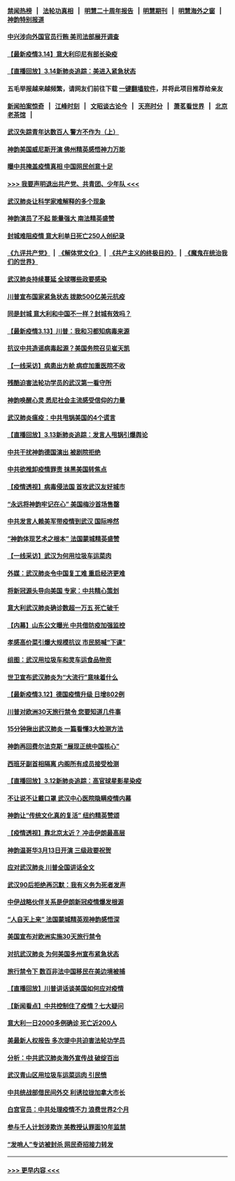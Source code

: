 #### [禁闻热榜](热点新闻.md?=0)  &nbsp;&nbsp;|&nbsp;&nbsp; [法轮功真相](https://github.com/gfw-breaker/truth/blob/master/README.md?=0) &nbsp;&nbsp;|&nbsp;&nbsp; [明慧二十周年报告](https://github.com/gfw-breaker/mh-reports/blob/master/README.md?=0) &nbsp;&nbsp;|&nbsp;&nbsp;[明慧期刊](https://github.com/gfw-breaker/mh-qikan) &nbsp;&nbsp;|&nbsp;&nbsp; [明慧海外之窗](https://github.com/gfw-breaker/mh-news/blob/master/README.md?=0) &nbsp;&nbsp;|&nbsp;&nbsp; [神韵特别报道](https://github.com/gfw-breaker/mh-news/blob/master/shenyun.md?=0)
#### [中兴涉向外国官员行贿 美司法部展开调查](../pages/nf4514/n11940378.md?t=03150102) 
#### [【最新疫情3.14】意大利印尼有部长染疫](../pages/nf4514/n11939189.md?t=03150102) 
#### [【直播回放】3.14新肺炎追踪：美进入紧急状态](../pages/nf4514/n11940229.md?t=03150102) 
#### 五毛举报越来越频繁，请网友们前往下载 [一键翻墙软件](https://github.com/gfw-breaker/ssr-accounts)，并将此项目推荐给亲友
#### [新闻拍案惊奇](https://github.com/gfw-breaker/banned-news/blob/master/pages/link4.md) &nbsp;&nbsp;|&nbsp;&nbsp; [江峰时刻](https://github.com/gfw-breaker/banned-news/blob/master/pages/link4.md) &nbsp;&nbsp;|&nbsp;&nbsp; [文昭谈古论今](https://github.com/gfw-breaker/banned-news/blob/master/pages/link4.md) &nbsp;&nbsp;|&nbsp;&nbsp; [天亮时分](https://github.com/gfw-breaker/banned-news/blob/master/pages/link4.md) &nbsp;&nbsp;|&nbsp;&nbsp; [萧茗看世界](https://github.com/gfw-breaker/banned-news/blob/master/pages/link4.md) &nbsp;&nbsp;|&nbsp;&nbsp; [北京老茶馆](https://github.com/gfw-breaker/banned-news/blob/master/pages/link4.md) &nbsp;&nbsp;|&nbsp;&nbsp; 
#### [武汉失踪青年达数百人 警方不作为（上）](../pages/nf4514/n11939304.md?t=03150102) 
#### [神韵美国威尼斯开演 佛州精英感悟神力万能](../pages/nf4514/n11939847.md?t=03150102) 
#### [曝中共掩盖疫情真相 中国网民创意十足](../pages/nf4514/n11939039.md?t=03150102) 
#### [>>> 我要声明退出共产党、共青团、少年队 <<<](https://github.com/begood0513/goodnews/blob/master/quit/letter.md) 
#### [武汉肺炎让科学家难解释的多个现象](../pages/nf4514/n11938553.md?t=03150102) 
#### [神韵演员了不起 能量强大 南法精英盛赞](../pages/nf4514/n11939368.md?t=03150102) 
#### [封城难阻疫情 意大利单日死亡250人创纪录](../pages/nf4514/n11939185.md?t=03150102) 
#### [《九评共产党》](https://github.com/begood0513/9ping.md/blob/master/README.md) &nbsp;|&nbsp; [《解体党文化》](../../../../jtdwh.md/blob/master/README.md)  &nbsp;|&nbsp; [《共产主义的终极目的》](../../../../gczydzjmd.md/blob/master/README.md) &nbsp;|&nbsp; [《魔鬼在统治我们的世界》](../../../../mgztzwmdsj.md/blob/master/README.md) 
#### [武汉肺炎持续蔓延 全球哪些政要感染](../pages/nf4514/n11938672.md?t=03150102) 
#### [川普宣布国家紧急状态 拨款500亿美元抗疫](../pages/nf4514/n11939032.md?t=03150102) 
#### [同是封城 意大利和中国不一样？封城有效吗？](../pages/nf4514/n11938855.md?t=03150102) 
#### [【最新疫情3.13】川普：我和习都知病毒来源](../pages/nf4514/n11936755.md?t=03150102) 
#### [抗议中共造谣病毒起源？美国务院召见崔天凯](../pages/nf4514/n11938747.md?t=03150102) 
#### [【一线采访】病患出方舱 病症加重医院不收](../pages/nf4514/n11938627.md?t=03150102) 
#### [残酷迫害法轮功学员的武汉第一看守所](../pages/nf4514/n11935225.md?t=03150102) 
#### [神韵唤醒心灵 悉尼社会主流感受信仰的力量](../pages/nf4514/n11938756.md?t=03150102) 
#### [武汉肺炎瘟疫：中共甩锅美国的4个谎言](../pages/nf4514/n11938370.md?t=03150102) 
#### [【直播回放】3.13新肺炎追踪：发言人甩锅引爆舆论](../pages/nf4514/n11938042.md?t=03150102) 
#### [中共干扰神韵德国演出 被剧院拒绝](../pages/nf4514/n11927987.md?t=03150102) 
#### [中共欲推卸疫情罪责 抹黑美国转焦点](../pages/nf4514/n11937702.md?t=03150102) 
#### [【疫情透视】病毒侵法国 首攻武汉友好城市](../pages/nf4514/n11933899.md?t=03150102) 
#### [“永远将神韵牢记在心” 美国梅沙首场售罄](../pages/nf4514/n11937517.md?t=03150102) 
#### [中共发言人赖美军带疫情到武汉 国际哗然](../pages/nf4514/n11936484.md?t=03150102) 
#### [“神韵体现艺术之根本” 法国蒙城精英盛赞](../pages/nf4514/n11937066.md?t=03150102) 
#### [【一线采访】武汉为何用垃圾车运菜肉](../pages/nf4514/n11936647.md?t=03150102) 
#### [外媒：武汉肺炎令中国复工难 重启经济更难](../pages/nf4514/n11936267.md?t=03150102) 
#### [将新冠源头导向美国 专家：中共精心策划](../pages/nf4514/n11936432.md?t=03150102) 
#### [意大利武汉肺炎确诊数超一万五 死亡破千](../pages/nf4514/n11936332.md?t=03150102) 
#### [【内幕】山东公文曝光 中共借防疫加强监控](../pages/nf4514/n11934303.md?t=03150102) 
#### [孝感高价菜引爆大规模抗议 市民怒喊“下课”](../pages/nf4514/n11936264.md?t=03150102) 
#### [组图：武汉用垃圾车和灵车运食品物资](../pages/nf4514/n11935329.md?t=03150102) 
#### [世卫宣布武汉肺炎为“大流行”意味着什么](../pages/nf4514/n11935933.md?t=03150102) 
#### [【最新疫情3.12】德国疫情升级 日增802例](../pages/nf4514/n11933628.md?t=03150102) 
#### [川普对欧洲30天旅行禁令 您要知道几件事](../pages/nf4514/n11935870.md?t=03150102) 
#### [15分钟揪出武汉肺炎 一篇看懂3大检测方法](../pages/nf4514/n11933731.md?t=03150102) 
#### [神韵再回费尔法克斯 “展现正统中国核心”](../pages/nf4514/n11932754.md?t=03150102) 
#### [西班牙副首相隔离 内阁所有成员接受检测](../pages/nf4514/n11935473.md?t=03150102) 
#### [【直播回放】3.12新肺炎追踪：高官球星影星染疫](../pages/nf4514/n11935368.md?t=03150102) 
#### [不让说不让戴口罩 武汉中心医院隐瞒疫情内幕](../pages/nf4514/n11934980.md?t=03150102) 
#### [神韵让“传统文化真的复活” 纽约精英赞颂](../pages/nf4514/n11935011.md?t=03150102) 
#### [【疫情透视】靠北京太近？ 冲击伊朗最高层](../pages/nf4514/n11933475.md?t=03150102) 
#### [神韵温哥华3月13日开演 三级政要祝贺](../pages/nf4514/n11933782.md?t=03150102) 
#### [应对武汉肺炎 川普全国讲话全文](../pages/nf4514/n11934150.md?t=03150102) 
#### [武汉90后拒绝再沉默：我有义务为死者发声](../pages/nf4514/n11934044.md?t=03150102) 
#### [中伊战略伙伴关系是伊朗新冠疫情爆发根源](../pages/nf4514/n11933637.md?t=03150102) 
#### [“人自天上来” 法国蒙城精英观神韵感悟深](../pages/nf4514/n11933874.md?t=03150102) 
#### [美国宣布对欧洲实施30天旅行禁令](../pages/nf4514/n11933815.md?t=03150102) 
#### [对抗武汉肺炎 为何美国多州宣布紧急状态](../pages/nf4514/n11933167.md?t=03150102) 
#### [旅行禁令下 数百非法中国移民在美边境被捕](../pages/nf4514/n11933581.md?t=03150102) 
#### [【直播回放】川普讲话谈美国如何应对疫情](../pages/nf4514/n11933533.md?t=03150102) 
#### [【新闻看点】中共控制住了疫情？七大疑问](../pages/nf4514/n11933407.md?t=03150102) 
#### [意大利一日2000多例确诊 死亡近200人](../pages/nf4514/n11933484.md?t=03150102) 
#### [美最新人权报告 多次提中共迫害法轮功学员](../pages/nf4514/n11933487.md?t=03150102) 
#### [分析：中共武汉肺炎海外宣传战 破绽百出](../pages/nf4514/n11933338.md?t=03150102) 
#### [武汉青山区用垃圾车运菜运肉 引民愤](../pages/nf4514/n11933129.md?t=03150102) 
#### [中共统战部借民间外交 利诱拉拢加拿大市长](../pages/nf4514/n11930745.md?t=03150102) 
#### [白宫官员：中共处理疫情不力 浪费世界2个月](../pages/nf4514/n11932744.md?t=03150102) 
#### [参与千人计划涉欺诈 美教授认罪面10年监禁](../pages/nf4514/n11932927.md?t=03150102) 
#### [“发哨人”专访被封杀 网民奇招接力转发](../pages/nf4514/n11932830.md?t=03150102) 

----
#### [ >>> 更早内容 <<< ](../indexes/nf4514-earlier.md)
